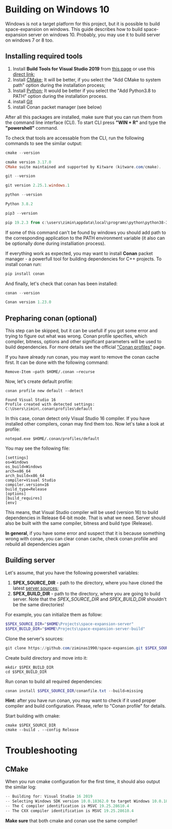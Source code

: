 # Building on Windows 10
Windows is not a target platform for this project, but it is possible to build space-expansion on windows. This guide describes how to build space-expansion server on windows 10. Probably, you may use it to build server on windows 7 or 8 too.

## Installing required tools
1. Install **Build Tools for Visual Studio 2019** from [this page](https://visualstudio.microsoft.com/ru/downloads/) or use this [direct link](https://visualstudio.microsoft.com/ru/thank-you-downloading-visual-studio/?sku=BuildTools&rel=16); 
2. Install [CMake](https://cmake.org/download/);
   It will be better, if you select the "Add CMake to system path" option during the installation process;
3. Install [Python](https://www.python.org/downloads/);
   It would be better if you select the "Add Python3.8 to PATH" option during the installation process.
4. install [Git](https://git-scm.com/)
5. install Conan packet manager (see below)

After all this packages are installed, make sure that you can run them from the command line interface (CLI). To start CLI press **"WIN + R"** and type the **"powershell"** command.

To check that tools are accessable from the CLI, run the following commands to see the similar output:
```powershell
cmake --version

cmake version 3.17.0
CMake suite maintained and supported by Kitware (kitware.com/cmake).
```
```powershell
git --version

git version 2.25.1.windows.1
```
```powershell
python --version

Python 3.8.2
```
```powershell
pip3 --version

pip 19.2.3 from c:\users\zimin\appdata\local\programs\python\python38-32\lib\site-packages\pip (python 3.8)
```

If some of this command can't be found by windows you should add path to the corresponding application to the PATH environment variable (it also can be optionally done during installiation process).

If everything work as expected, you may want to install **Conan** packet manager - a powerfull tool for building dependencies for C++ projects. To install conan run:
```powershell
pip install conan
```

And finally, let's check that conan has been installed:
```powershell
conan --version

Conan version 1.23.0
```

## Prepharing conan (optional)
This step can be skipped, but it can be usefull if you got some error and trying to figure out what was wrong.
Conan profile specifies, which compiler, bitness, options and other significant parameters will be used to build dependencies. For more details see the official ["Conan profiles"](https://docs.conan.io/en/latest/reference/profiles.html) page.

If you have already run conan, you may want to remove the conan cache first. It can be done with the following command:
```
Remove-Item –path $HOME/.conan –recurse
```
Now, let's create default profile:
```
conan profile new default --detect

Found Visual Studio 16
Profile created with detected settings: C:\Users\zimin\.conan\profiles\default
```
In this case, conan detect only Visual Studio 16 compiler. If you have installed other compilers, conan may find them too. Now let's take a look at profile:
```
notepad.exe $HOME/.conan/profiles/default
```

You may see the following file:
```
[settings]
os=Windows
os_build=Windows
arch=x86_64
arch_build=x86_64
compiler=Visual Studio
compiler.version=16
build_type=Release
[options]
[build_requires]
[env]
```
This means, that Visual Studio compiler will be used (version 16) to build dependencies in Release 64-bit mode. That is what we need. Server should also be built with the same compiler, bitness and build type (Release).

**In general**, if you have some error and suspect that it is because something wrong with conan, you can clear conan cache, check conan profiile and rebuild all dependencies again

## Building server
Let's assume, that you have the following powershell variables:
1. **SPEX_SOURCE_DIR** - path to the directory, where you have cloned the latest [server sources](https://github.com/ziminas1990/space-expansion);
2. **SPEX_BUILD_DIR** - path to the directory, where you are going to build server.
Note that the *SPEX_SOURCE_DIR* and *SPEX_BUILD_DIR* shouldn't be the same directories!

For example, you can initialize them as follow:
```powershell
$SPEX_SOURCE_DIR="$HOME\Projects\space-expansion-server"
$SPEX_BUILD_DIR="$HOME\Projects\space-expansion-server-build"
```

Clone the server's sources:
```powershell
git clone https://github.com/ziminas1990/space-expansion.git $SPEX_SOURCE_DIR
```

Create build directory and move into it:
```
mkdir $SPEX_BUILD_DIR
cd $SPEX_BUILD_DIR
```

Run conan to build all required dependencies:
```powershell
conan install $SPEX_SOURCE_DIR/conanfile.txt --build=missing
```
**Hint:** after you have run conan, you may want to check if it used proper compiler and build configuration. Please, refer to "Conan profile" for details.

Start building with cmake:
```
cmake $SPEX_SOURCE_DIR
cmake --build . --config Release
```



# Troubleshooting
## CMake
When you run cmake configuration for the first time, it should also output the similar log:
```powershell
-- Building for: Visual Studio 16 2019
-- Selecting Windows SDK version 10.0.18362.0 to target Windows 10.0.18363.
-- The C compiler identification is MSVC 19.25.28610.4
-- The CXX compiler identification is MSVC 19.25.28610.4
```
**Make sure** that both cmake and conan use the same compiler!